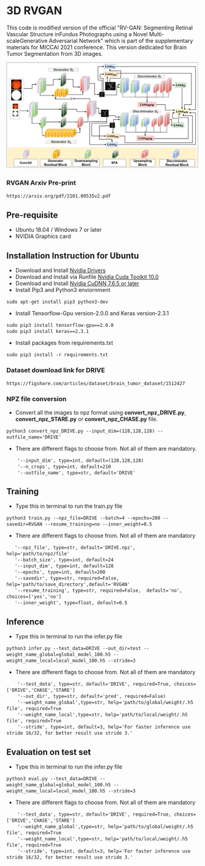 # 3D RVGAN

This code is modified version of the official "RV-GAN: Segmenting Retinal Vascular Structure inFundus Photographs using a Novel Multi-scaleGenerative Adversarial Network" which is part of the supplementary materials for MICCAI 2021 conference. This version dedicated for Brain Tumor Segmentation from 3D images.

![](img1.png)

### RVGAN Arxiv Pre-print
```
https://arxiv.org/pdf/2101.00535v2.pdf
```



## Pre-requisite
- Ubuntu 18.04 / Windows 7 or later
- NVIDIA Graphics card

## Installation Instruction for Ubuntu
- Download and Install [Nvidia Drivers](https://www.nvidia.com/Download/driverResults.aspx/142567/en-us)
- Download and Install via Runfile [Nvidia Cuda Toolkit 10.0](https://developer.nvidia.com/cuda-10.0-download-archive?target_os=Linux&target_arch=x86_64&target_distro=Ubuntu&target_version=1804&target_type=runfilelocal)
- Download and Install [Nvidia CuDNN 7.6.5 or later](https://developer.nvidia.com/rdp/cudnn-archive)
- Install Pip3 and Python3 enviornment
```
sudo apt-get install pip3 python3-dev
```
- Install Tensorflow-Gpu version-2.0.0 and Keras version-2.3.1
```
sudo pip3 install tensorflow-gpu==2.0.0
sudo pip3 install keras==2.3.1
```
- Install packages from requirements.txt
```
sudo pip3 install -r requirements.txt
```



### Dataset download link for DRIVE
```
https://figshare.com/articles/dataset/brain_tumor_dataset/1512427
```







### NPZ file conversion
- Convert all the images to npz format using **convert_npz_DRIVE.py**, **convert_npz_STARE.py** or **convert_npz_CHASE.py** file. 
```
python3 convert_npz_DRIVE.py --input_dim=(128,128,128) --outfile_name='DRIVE'
```
- There are different flags to choose from. Not all of them are mandatory.
```
    '--input_dim', type=int, default=(128,128,128)
    '--n_crops', type=int, default=210
    '--outfile_name', type=str, default='DRIVE'
```

## Training

- Type this in terminal to run the train.py file
```
python3 train.py --npz_file=DRIVE --batch=4 --epochs=200 --savedir=RVGAN --resume_training=no --inner_weight=0.5
```
- There are different flags to choose from. Not all of them are mandatory

```
   '--npz_file', type=str, default='DRIVE.npz', help='path/to/npz/file'
   '--batch_size', type=int, default=24
   '--input_dim', type=int, default=128
   '--epochs', type=int, default=200
   '--savedir', type=str, required=False, help='path/to/save_directory',default='RVGAN'
   '--resume_training', type=str, required=False,  default='no', choices=['yes','no']
   '--inner_weight', type=float, default=0.5
```



## Inference

- Type this in terminal to run the infer.py file
```
python3 infer.py --test_data=DRIVE --out_dir=test --weight_name_global=global_model_100.h5 --weight_name_local=local_model_100.h5 --stride=3 
```
- There are different flags to choose from. Not all of them are mandatory

```
    '--test_data', type=str, default='DRIVE', required=True, choices=['DRIVE','CHASE','STARE']
    '--out_dir', type=str, default='pred', required=False)
    '--weight_name_global',type=str, help='path/to/global/weight/.h5 file', required=True
    '--weight_name_local',type=str, help='path/to/local/weight/.h5 file', required=True
    '--stride', type=int, default=3, help='For faster inference use stride 16/32, for better result use stride 3.'
```


## Evaluation on test set

- Type this in terminal to run the infer.py file
```
python3 eval.py --test_data=DRIVE --weight_name_global=global_model_100.h5 --weight_name_local=local_model_100.h5 --stride=3 
```
- There are different flags to choose from. Not all of them are mandatory

```
    '--test_data', type=str, default='DRIVE', required=True, choices=['DRIVE','CHASE','STARE']
    '--weight_name_global',type=str, help='path/to/global/weight/.h5 file', required=True
    '--weight_name_local',type=str, help='path/to/local/weight/.h5 file', required=True
    '--stride', type=int, default=3, help='For faster inference use stride 16/32, for better result use stride 3.'
```
